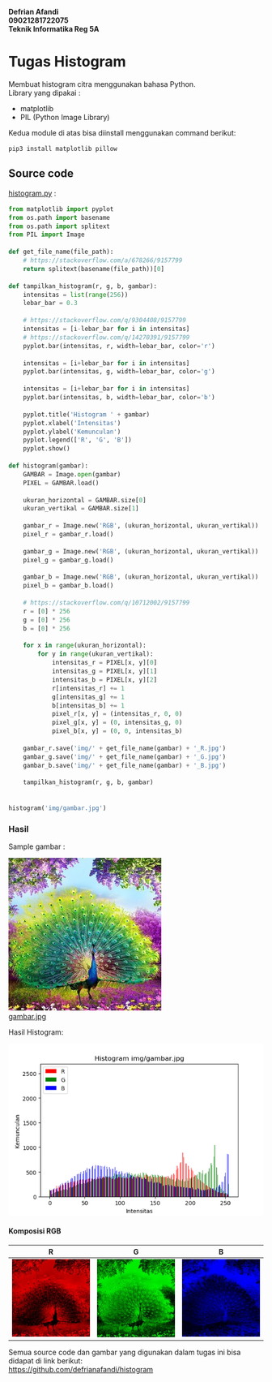 **Defrian Afandi**  
**09021281722075**  
**Teknik Informatika Reg 5A**

# Tugas Histogram

Membuat histogram citra menggunakan bahasa Python.                               
Library yang dipakai :                                                 
- matplotlib
- PIL (Python Image Library)

Kedua module di atas bisa diinstall menggunakan command berikut:

```
pip3 install matplotlib pillow
```

## Source code

[histogram.py](histogram.py) :
```python
from matplotlib import pyplot
from os.path import basename
from os.path import splitext
from PIL import Image

def get_file_name(file_path):
    # https://stackoverflow.com/a/678266/9157799
    return splitext(basename(file_path))[0]

def tampilkan_histogram(r, g, b, gambar):
    intensitas = list(range(256))
    lebar_bar = 0.3

    # https://stackoverflow.com/q/9304408/9157799
    intensitas = [i-lebar_bar for i in intensitas]
    # https://stackoverflow.com/q/14270391/9157799
    pyplot.bar(intensitas, r, width=lebar_bar, color='r')

    intensitas = [i+lebar_bar for i in intensitas]
    pyplot.bar(intensitas, g, width=lebar_bar, color='g')

    intensitas = [i+lebar_bar for i in intensitas]
    pyplot.bar(intensitas, b, width=lebar_bar, color='b')

    pyplot.title('Histogram ' + gambar)
    pyplot.xlabel('Intensitas')
    pyplot.ylabel('Kemunculan')
    pyplot.legend(['R', 'G', 'B'])
    pyplot.show()

def histogram(gambar):
    GAMBAR = Image.open(gambar)
    PIXEL = GAMBAR.load()

    ukuran_horizontal = GAMBAR.size[0]
    ukuran_vertikal = GAMBAR.size[1]

    gambar_r = Image.new('RGB', (ukuran_horizontal, ukuran_vertikal))
    pixel_r = gambar_r.load()

    gambar_g = Image.new('RGB', (ukuran_horizontal, ukuran_vertikal))
    pixel_g = gambar_g.load()

    gambar_b = Image.new('RGB', (ukuran_horizontal, ukuran_vertikal))
    pixel_b = gambar_b.load()

    # https://stackoverflow.com/q/10712002/9157799
    r = [0] * 256
    g = [0] * 256
    b = [0] * 256

    for x in range(ukuran_horizontal):
        for y in range(ukuran_vertikal):
            intensitas_r = PIXEL[x, y][0]
            intensitas_g = PIXEL[x, y][1]
            intensitas_b = PIXEL[x, y][2]
            r[intensitas_r] += 1
            g[intensitas_g] += 1
            b[intensitas_b] += 1
            pixel_r[x, y] = (intensitas_r, 0, 0)
            pixel_g[x, y] = (0, intensitas_g, 0)
            pixel_b[x, y] = (0, 0, intensitas_b)

    gambar_r.save('img/' + get_file_name(gambar) + '_R.jpg')
    gambar_g.save('img/' + get_file_name(gambar) + '_G.jpg')
    gambar_b.save('img/' + get_file_name(gambar) + '_B.jpg')

    tampilkan_histogram(r, g, b, gambar)


histogram('img/gambar.jpg')
```

### Hasil
Sample gambar :                                                          

![](img/gambar.jpg)                                           
[gambar.jpg](img/gambar.jpg)

Hasil Histogram:                                                     

![](img/histogram.png)

#### Komposisi RGB

R | G | B
--- | - | -
![](img/gambar_r.jpg) | ![](img/gambar_g.jpg) | ![](img/gambar_b.jpg)

Semua source code dan gambar yang digunakan dalam tugas ini bisa didapat di link berikut:                                                   
https://github.com/defrianafandi/histogram